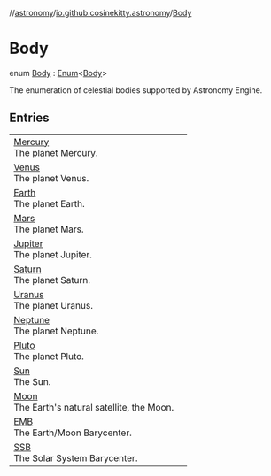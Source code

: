 //[astronomy](../../../index.md)/[io.github.cosinekitty.astronomy](../index.md)/[Body](index.md)

# Body

enum [Body](index.md) : [Enum](https://kotlinlang.org/api/latest/jvm/stdlib/kotlin/-enum/index.html)&lt;[Body](index.md)&gt; 

The enumeration of celestial bodies supported by Astronomy Engine.

## Entries

| | |
|---|---|
| [Mercury](-mercury/index.md)<br>The planet Mercury. |
| [Venus](-venus/index.md)<br>The planet Venus. |
| [Earth](-earth/index.md)<br>The planet Earth. |
| [Mars](-mars/index.md)<br>The planet Mars. |
| [Jupiter](-jupiter/index.md)<br>The planet Jupiter. |
| [Saturn](-saturn/index.md)<br>The planet Saturn. |
| [Uranus](-uranus/index.md)<br>The planet Uranus. |
| [Neptune](-neptune/index.md)<br>The planet Neptune. |
| [Pluto](-pluto/index.md)<br>The planet Pluto. |
| [Sun](-sun/index.md)<br>The Sun. |
| [Moon](-moon/index.md)<br>The Earth's natural satellite, the Moon. |
| [EMB](-e-m-b/index.md)<br>The Earth/Moon Barycenter. |
| [SSB](-s-s-b/index.md)<br>The Solar System Barycenter. |

